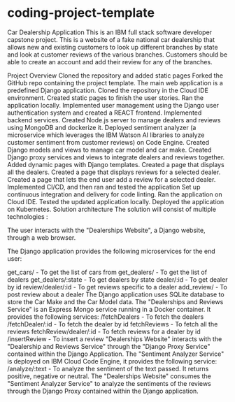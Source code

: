 # coding-project-template

Car Dealership Application
This is an IBM full stack software developer capstone project. This is a website of a fake national car dealership that allows new and existing customers to look up different branches by state and look at customer reviews of the various branches. Customers should be able to create an account and add their review for any of the branches.

Project Overview
Cloned the repository and added static pages
Forked the GitHub repo containing the project template. The main web application is a predefined Django application.
Cloned the repository in the Cloud IDE environment.
Created static pages to finish the user stories.
Ran the application locally.
Implemented user management using the Django user authentication system and created a REACT frontend.
Implemented backend services.
Created Node.js server to manage dealers and reviews using MongoDB and dockerize it.
Deployed sentiment analyzer (a microservice which leverages the IBM Watson AI libraries to analyze customer sentiment from customer reviews) on Code Engine.
Created Django models and views to manage car model and car make.
Created Django proxy services and views to integrate dealers and reviews together.
Added dynamic pages with Django templates.
Created a page that displays all the dealers.
Created a page that displays reviews for a selected dealer.
Created a page that lets the end user add a review for a selected dealer.
Implemented CI/CD, and then ran and tested the application
Set up continuous integration and delivery for code linting.
Ran the application on Cloud IDE.
Tested the updated application locally.
Deployed the application on Kubernetes.
Solution architecture
The solution will consist of multiple technologies :

The user interacts with the "Dealerships Website", a Django website, through a web browser.

The Django application provides the following microservices for the end user:

get_cars/ - To get the list of cars from
get_dealers/ - To get the list of dealers
get_dealers/:state - To get dealers by state
dealer/:id - To get dealer by id
review/dealer/:id - To get reviews specific to a dealer
add_review/ - To post review about a dealer
The Django application uses SQLite database to store the Car Make and the Car Model data.
The "Dealerships and Reviews Service" is an Express Mongo service running in a Docker container. It provides the following services:
/fetchDealers - To fetch the dealers
/fetchDealer/:id - To fetch the dealer by id
fetchReviews - To fetch all the reviews
fetchReview/dealer/:id - To fetch reviews for a dealer by id
/insertReview - To insert a review
"Dealerships Website" interacts with the "Dealership and Reviews Service" through the "Django Proxy Service" contained within the Django Application.
The "Sentiment Analyzer Service" is deployed on IBM Cloud Code Engine, it provides the following service:
/analyze/:text - To analyze the sentiment of the text passed. It returns positive, negative or neutral.
The "Dealerships Website" consumes the "Sentiment Analyzer Service" to analyze the sentiments of the reviews through the Django Proxy contained within the Django application.
